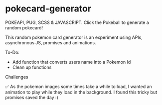 # pokecard-generator
POKEAPI, PUG, SCSS &amp; JAVASCRIPT. Click the Pokeball to generate a random pokecard!

This random pokemon card generator is an experiment using APIs, asynchronous JS, promises and animations.


To-Do:
- Add function that converts users name into a Pokemon Id
- Clean up functions

Challenges

✅ As the pokemon images some times take a while to load, I wanted an animation to play while they load in the background. I found this tricky but promises saved the day :)
